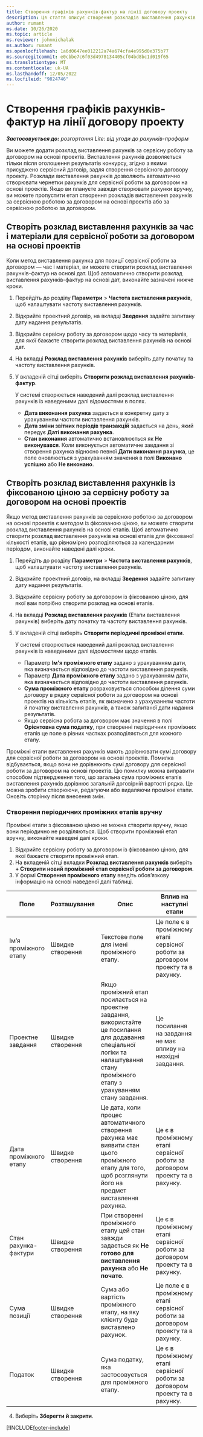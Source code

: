 ```yaml
---
title: Створення графіків рахунків-фактур на лінії договору проекту
description: Ця стаття описує створення розкладів виставлення рахунків і проміжні етапи.
author: rumant
ms.date: 10/26/2020
ms.topic: article
ms.reviewer: johnmichalak
ms.author: rumant
ms.openlocfilehash: 1a6d0647ee012212a74a674cfa4e995d0e375b77
ms.sourcegitcommit: e0cbbe7c6f03d4978134405cf04bd8bc1d019f65
ms.translationtype: MT
ms.contentlocale: uk-UA
ms.lasthandoff: 12/05/2022
ms.locfileid: "9824746"
---
```

# <a name="create-invoice-schedules-on-a-project-contract-line"></a>Створення графіків рахунків-фактур на лінії договору проекту

_**Застосовується до:** розгортання Lite: від угоди до рахунків-проформ_

Ви можете додати розклад виставлення рахунків за сервісну роботу за договором на основі проектів. Виставлення рахунків дозволяється тільки після оголошення результатів конкурсу, згідно з якими присуджено сервісний договір, задля створення сервісного договору проекту. Розклади виставлення рахунків дозволяють автоматично створювати чернетки рахунків для сервісної роботи за договором на основі проектів. Якщо ви плануєте завжди створювати рахунки вручну, ви можете пропустити етап створення розкладів виставлення рахунків за сервісною роботою за договором на основі проектів або за сервісною роботою за договором.

## <a name="create-a-time-and-material-invoice-schedule-for-a-project-based-contract-line"></a>Створіть розклад виставлення рахунків за час і матеріали для сервісної роботи за договором на основі проектів

Коли метод виставлення рахунка для позиції сервісної роботи за договором — час і матеріал, ви можете створити розклад виставлення рахунків-фактур на основі дат. Щоб автоматично створити розклад виставлення рахунків-фактур на основі дат, виконайте зазначені нижче кроки.

1. Перейдіть до розділу **Параметри** > **Частота виставлення рахунків**, щоб налаштувати частоту виставлення рахунків.
2. Відкрийте проектний договір, на вкладці **Зведення** задайте запитану дату надання результатів.
3. Відкрийте сервісну роботу за договором щодо часу та матеріалів, для якої бажаєте створити розклад виставлення рахунків на основі дат. 
4. На вкладці **Розклад виставлення рахунків** виберіть дату початку та частоту виставлення рахунків. 
5. У вкладеній сітці виберіть **Створити розклад виставлення рахунків-фактур**.

    У системі створюється наведений далі розклад виставлення рахунків із наведеними далі відомостями в полях.

    - **Дата виконання рахунка** задається в конкретну дату з урахуванням частоти виставлення рахунків.
    - **Дата зміни звітних періодів транзакцій** задається на день, який передує **Даті виконання рахунка**.
    - **Стан виконання** автоматично встановлюється як **Не виконувався**. Коли виконується автоматичне завдання зі створення рахунка відносно певної **Дати виконання рахунка**, це поле оновлюється з урахуванням значення в полі **Виконано успішно** або **Не виконано**.

## <a name="create-a-fixed-price-invoice-schedule-for-a-project-based-contract-line"></a>Створіть розклад виставлення рахунків із фіксованою ціною за сервісну роботу за договором на основі проектів

Якщо метод виставлення рахунків за сервісною роботою за договором на основі проектів є методом із фіксованою ціною, ви можете створити розклад виставлення рахунків на основі етапів. Щоб автоматично створити розклад виставлення рахунків на основі етапів для фіксованої кількості етапів, що рівномірно розподіляються за календарним періодом, виконайте наведені далі кроки.

1. Перейдіть до розділу **Параметри** > **Частота виставлення рахунків**, щоб налаштувати частоту виставлення рахунків.
2. Відкрийте проектний договір, на вкладці **Зведення** задайте запитану дату надання результатів.
3. Відкрийте сервісну роботу за договором із фіксованою ціною, для якої вам потрібно створити розклад на основі етапів. 
4. На вкладці **Розклад виставлення рахунків** (Етапи виставлення рахунків) виберіть дату початку та частоту виставлення рахунків. 
5. У вкладеній сітці виберіть **Створити періодичні проміжні етапи**.

    У системі створюється наведений далі розклад виставлення рахунків із наведеними далі відомостями щодо етапів.

    - Параметр **Ім'я проміжного етапу** задано з урахуванням дати, яка визначається відповідно до частоти виставлення рахунків.
    - Параметр **Дата проміжного етапу** задано з урахуванням дати, яка визначається відповідно до частоти виставлення рахунків.
    - **Сума проміжного етапу** розраховується способом ділення суми договору в рядку сервісної роботи за договором на основі проектів на кількість етапів, як визначено з урахуванням частоти й початку виставлення рахунків, а також запитаної дати надання результатів.
    - Якщо сервісна робота за договором має значення в полі **Орієнтовна сума податку**, при створенні періодичних проміжних етапів це поле в рівних частках розподіляється для кожного етапу.

Проміжні етапи виставлення рахунків мають дорівнювати сумі договору для сервісної роботи за договором на основі проектів. Помилка відбувається, якщо вони не дорівнюють сумі договору для сервісної роботи за договором на основі проектів. Цю помилку можна виправити способом підтвердження того, що загальна сума проміжних етапів виставлення рахунків дорівнює загальній договірній вартості рядка. Це можна зробити створюючи, редагуючи або видаляючи проміжні етапи. Оновіть сторінку після внесення змін.

### <a name="manually-create-milestones"></a>Створення періодичних проміжних етапів вручну

Проміжні етапи з фіксованою ціною не можна створити вручну, якщо вони періодично не розділяються. Щоб створити проміжний етап вручну, виконайте наведені далі кроки.

1. Відкрийте сервісну роботу за договором із фіксованою ціною, для якої бажаєте створити проміжний етап. 
2. На вкладеній сітці вкладки **Розклад виставлення рахунків** виберіть **+ Створити новий проміжний етап сервісної роботи за договором**.
3. У формі **Створення проміжного етапу** введіть обов’язкову інформацію на основі наведеної далі таблиці. 

| Поле | Розташування | Опис | Вплив на наступні етапи |
| --- | --- | --- | --- |
| Ім’я проміжного етапу | Швидке створення | Текстове поле для імені проміжного етапу. | Це поле є в проміжному етапі сервісної роботи за договором проекту та в рахунку. |
| Проектне завдання | Швидке створення | Якщо проміжний етап посилається на проектне завдання, використайте це посилання для додавання спеціальної логіки та налаштування стану проміжного етапу з урахуванням стану завдання. | Це посилання на завдання не має впливу на низхідні завдання. |
| Дата проміжного етапу | Швидке створення | Це дата, коли процес автоматичного створення рахунка має виявити стан цього проміжного етапу для того, щоб розглянути його на предмет виставлення рахунка. | Це є в проміжному етапі сервісної роботи за договором проекту та в рахунку. |
| Стан рахунка-фактури | Швидке створення | При створенні проміжного етапу цей стан завжди задається як **Не готово для виставлення рахунка** або **Не почато**. | Це є в проміжному етапі сервісної роботи за договором проекту та в рахунку. |
| Сума позиції | Швидке створення | Сума або вартість проміжного етапу, на яку клієнту буде виставлено рахунок. | Це поле є в проміжному етапі сервісної роботи за договором проекту та в рахунку. |
| Податок | Швидке створення | Сума податку, яка застосовується для проміжного етапу. | Це є в проміжному етапі сервісної роботи за договором проекту та в рахунку. |

4. Виберіть **Зберегти й закрити**.


[!INCLUDE[footer-include](../../includes/footer-banner.md)]
